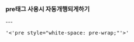 <h3>pre태그 사용시 자동개행되게하기</h3>
---
<pre style="white-space: pre-wrap;">
'<'pre style="white-space: pre-wrap;"'>'
</pre>
